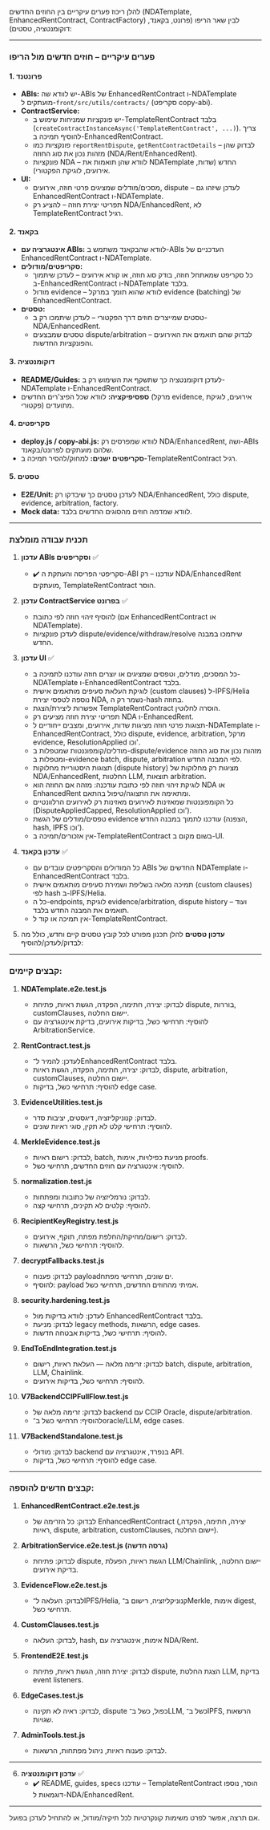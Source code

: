 
להלן ריכוז פערים עיקריים בין החוזים החדשים (NDATemplate, EnhancedRentContract, ContractFactory) לבין שאר הריפו (פרונט, בקאנד, דוקומנטציה, טסטים):

---

### פערים עיקריים – חוזים חדשים מול הריפו

#### 1. **פרונטנד**
- **ABIs:** יש לוודא שה-ABIs של EnhancedRentContract ו-NDATemplate מועתקים ל-`front/src/utils/contracts/` (סקריפט copy-abi).
- **ContractService:** 
  - יש פונקציות שמניחות שימוש ב-TemplateRentContract בלבד (`createContractInstanceAsync('TemplateRentContract', ...)`). צריך להוסיף תמיכה ב-EnhancedRentContract.
  - פונקציות כמו `reportRentDispute`, `getRentContractDetails` – לבדוק שהן מזהות נכון את סוג החוזה (NDA/Rent/EnhancedRent).
  - פונקציות NDA – לוודא שהן תואמות את NDATemplate החדש (שדות, אירועים, לוגיקת הפקטורי).
- **UI:** 
  - מסכים/מודלים שמציגים פרטי חוזה, אירועים, dispute – לעדכן שיזהו גם EnhancedRentContract ו-NDATemplate.
  - תפריטי יצירת חוזה – להציע רק NDA/EnhancedRent, לא TemplateRentContract רגיל.

#### 2. **בקאנד**
- **אינטגרציה עם ABIs:** לוודא שהבקאנד משתמש ב-ABIs העדכניים של EnhancedRentContract ו-NDATemplate.
- **סקריפטים/מודולים:** 
  - כל סקריפט שמאתחל חוזה, בודק סוג חוזה, או קורא אירועים – לעדכן שיתמוך ב-EnhancedRentContract ו-NDATemplate בלבד.
  - מודול evidence – לוודא שהוא תומך במרקל evidence (batching) של EnhancedRentContract.
- **טסטים:** 
  - טסטים שמייצרים חוזים דרך הפקטורי – לעדכן שיתמכו רק ב-NDA/EnhancedRent.
  - טסטים שמבצעים dispute/arbitration – לבדוק שהם תואמים את האירועים והפונקציות החדשות.

#### 3. **דוקומנטציה**
- **README/Guides:** לעדכן דוקומנטציה כך שתשקף את השימוש רק ב-NDATemplate ו-EnhancedRentContract.
- **ספסיפיקציה:** לוודא שכל הפיצ'רים החדשים (מרקל evidence, אירועים, לוגיקת פקטורי) מתועדים.

#### 4. **סקריפטים**
- **deploy.js / copy-abi.js:** לוודא שמפרסים רק NDA/EnhancedRent, ושה-ABIs שלהם מועתקים לפרונט/בקאנד.
- **סקריפטים ישנים:** למחוק/להסיר תמיכה ב-TemplateRentContract רגיל.

#### 5. **טסטים**
- **E2E/Unit:** לעדכן טסטים כך שיבדקו רק NDA/EnhancedRent, כולל dispute, evidence, arbitration, factory.
- **Mock data:** לוודא שמדמה חוזים מהסוגים החדשים בלבד.

---

### תכנית עבודה מומלצת

1. **עדכון ABIs וסקריפטים** ✅
   - ✔️ סקריפטי הפריסה והעתקת ה-ABI עודכנו – רק NDA/EnhancedRent מועתקים, TemplateRentContract הוסר.

2. **עדכון ContractService בפרונט** ✅
   - להוסיף זיהוי חוזה לפי כתובת (אם EnhancedRentContract או NDATemplate).
   - לעדכן פונקציות dispute/evidence/withdraw/resolve שיתמכו במבנה החדש.

3. **עדכון UI** ✅
   - כל המסכים, מודלים, וטפסים שמציגים או יוצרים חוזה עודכנו לתמיכה ב-NDATemplate ו-EnhancedRentContract בלבד.
   - לוגיקת העלאת סעיפים מותאמים אישית (custom clauses) ל-IPFS/Helia נוספה לטפסי יצירת NDA, נשמר רק ה-hash בחוזה.
   - אפשרות ליצירת/הצגת TemplateRentContract הוסרה לחלוטין.
   - תפריטי יצירת חוזה מציעים רק NDA ו-EnhancedRent.
   - תצוגות פרטי חוזה מציגות שדות, אירועים, ומצבים ייחודיים ל-NDATemplate ו-EnhancedRentContract, כולל dispute, evidence, arbitration, מרקל evidence, ResolutionApplied וכו'.
   - מודלים/קומפוננטות שמטפלות ב-dispute/evidence מזהות נכון את סוג החוזה ומטפלות ב-evidence batch, dispute, arbitration לפי המבנה החדש.
   - תצוגות היסטוריית מחלוקות (dispute history) מציגות רק מחלוקות של NDA/EnhancedRent, החלטות LLM, תוצאות arbitration.
   - לוגיקת זיהוי חוזה לפי כתובת עודכנה: מזהה אם החוזה הוא NDA או EnhancedRent ומתאימה את התצוגה/טיפול בהתאם.
   - כל הקומפוננטות שמאזינות לאירועים מאזינות רק לאירועים הרלוונטיים (DisputeAppliedCapped, ResolutionApplied וכו').
   - טפסים/מודלים של הגשת evidence עודכנו לתמוך במבנה החדש (הצפנה, hash, IPFS וכו').
   - אין אזכורים/תמיכה ב-TemplateRentContract בשום מקום ב-UI.

4. **עדכון בקאנד** ✅
   - כל המודולים והסקריפטים עובדים עם ABIs החדשים של NDATemplate ו-EnhancedRentContract בלבד.
   - תמיכה מלאה בשליפת ושמירת סעיפים מותאמים אישית (custom clauses) לפי hash ב-IPFS/Helia.
   - כל ה-endpoints, לוגיקת evidence/arbitration, dispute history ועוד – תואמים את המבנה החדש בלבד.
   - אין תמיכה או קוד ל-TemplateRentContract.

5. **עדכון טסטים** 
   להלן תכנון מפורט לכל קובץ טסטים קיים וחדש, כולל מה לבדוק/לעדכן/להוסיף:

---

### קבצים קיימים:

1. **NDATemplate.e2e.test.js**
   - לבדוק: יצירה, חתימה, הפקדה, הגשת ראיות, פתיחת dispute, בוררות, customClauses, יישום החלטה.
   - להוסיף: תרחישי כשל, בדיקות אירועים, בדיקת אינטגרציה עם ArbitrationService.

2. **RentContract.test.js**
   - לעדכן: להמיר ל־EnhancedRentContract בלבד.
   - לבדוק: יצירה, חתימה, הפקדה, הגשת ראיות, dispute, arbitration, customClauses, יישום החלטה.
   - להוסיף: תרחישי כשל, בדיקות edge case.

3. **EvidenceUtilities.test.js**
   - לבדוק: קנוניקליזציה, דיגסטים, יציבות סדר.
   - להוסיף: תרחישי קלט לא תקין, סוגי ראיות שונים.

4. **MerkleEvidence.test.js**
   - לבדוק: רישום ראיות, batch, מניעת כפילויות, אימות proofs.
   - להוסיף: אינטגרציה עם חוזים החדשים, תרחישי כשל.

5. **normalization.test.js**
   - לבדוק: נורמליזציה של כתובות ומפתחות.
   - להוסיף: קלטים לא תקינים, תרחישי קצה.

6. **RecipientKeyRegistry.test.js**
   - לבדוק: רישום/מחיקת/החלפת מפתח, תוקף, אירועים.
   - להוסיף: תרחישי כשל, הרשאות.

7. **decryptFallbacks.test.js**
   - לבדוק: פענוח payloadים שונים, תרחישי מפתח.
   - להוסיף: payload אמיתי מהחוזים החדשים, תרחישי כשל.

8. **security.hardening.test.js**
   - לעדכן: לוודא בדיקות מול EnhancedRentContract בלבד.
   - לבדוק: מניעת legacy methods, הרשאות, edge cases.
   - להוסיף: תרחישי כשל, בדיקות אבטחה חדשות.

9. **EndToEndIntegration.test.js**
   - לבדוק: זרימה מלאה — העלאת ראיות, רישום batch, dispute, arbitration, LLM, Chainlink.
   - להוסיף: תרחישי כשל, בדיקות אירועים.

10. **V7BackendCCIPFullFlow.test.js**
    - לבדוק: זרימה מלאה של backend עם CCIP Oracle, dispute/arbitration.
    - להוסיף: תרחישי כשל ב־oracle/LLM, edge cases.

11. **V7BackendStandalone.test.js**
    - לבדוק: מודולי backend בנפרד, אינטגרציה עם API.
    - להוסיף: תרחישי כשל, בדיקות edge case.

---

### קבצים חדשים להוספה:

1. **EnhancedRentContract.e2e.test.js**
   - לבדוק: כל הזרימה של EnhancedRentContract (יצירה, חתימה, הפקדה, ראיות, dispute, arbitration, customClauses, יישום החלטה).

2. **ArbitrationService.e2e.test.js (גרסה חדשה)**
   - לבדוק: פתיחת dispute, הגשת ראיות, הפעלת LLM/Chainlink, יישום החלטה, בדיקת אירועים.

3. **EvidenceFlow.e2e.test.js**
   - לבדוק: העלאה ל־IPFS/Helia, קנוניקליזציה, רישום ב־Merkle, אימות digest, תרחישי כשל.

4. **CustomClauses.test.js**
   - לבדוק: העלאה, hash, אימות, אינטגרציה עם NDA/Rent.

5. **FrontendE2E.test.js**
   - לבדוק: יצירת חוזה, הגשת ראיות, פתיחת dispute, הצגת החלטת LLM, בדיקת event listeners.

6. **EdgeCases.test.js**
   - לבדוק: ראיה לא תקינה, dispute כפול, כשל ב־LLM, כשל ב־IPFS, הרשאות שגויות.

7. **AdminTools.test.js**
   - לבדוק: פענוח ראיות, ניהול מפתחות, הרשאות.

---


6. **עדכון דוקומנטציה** ✅
   - ✔️ README, guides, specs עודכנו – TemplateRentContract הוסר, נוספו דוגמאות ל-NDA/EnhancedRent.

---

אם תרצה, אפשר לפרט משימות קונקרטיות לכל תיקיה/מודול, או להתחיל לעדכן בפועל.